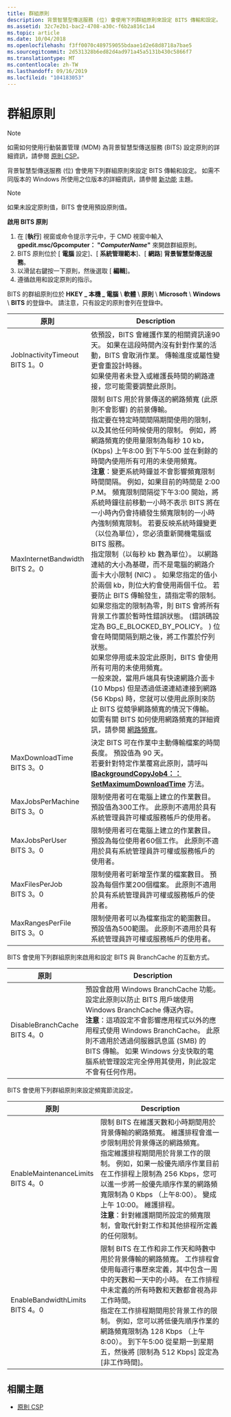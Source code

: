 ```yaml
---
title: 群組原則
description: 背景智慧型傳送服務 (位) 會使用下列群組原則來設定 BITS 傳輸和設定。 如需不同版本的 Windows 所使用之位版本的詳細資訊，請參閱新功能主題。
ms.assetid: 32c7e2b1-bac2-4708-a30c-f6b2a816c1a4
ms.topic: article
ms.date: 10/04/2018
ms.openlocfilehash: f3ff0070c489759055bdaae1d2e68d8718a7bae5
ms.sourcegitcommit: 2d531328b6ed82d4ad971a45a5131b430c5866f7
ms.translationtype: MT
ms.contentlocale: zh-TW
ms.lasthandoff: 09/16/2019
ms.locfileid: "104183053"
---
```

# <a name="group-policies"></a>群組原則

> [!NOTE]
> 如需如何使用行動裝置管理 (MDM) 為背景智慧型傳送服務 (BITS) 設定原則的詳細資訊，請參閱 [原則 CSP](/windows/client-management/mdm/policy-configuration-service-provider)。

背景智慧型傳送服務 (位) 會使用下列群組原則來設定 BITS 傳輸和設定。 如需不同版本的 Windows 所使用之位版本的詳細資訊，請參閱 [新功能](what-s-new.md) 主題。

> [!NOTE]  
> 如果未設定原則值，BITS 會使用預設原則值。

**啟用 BITS 原則**

1.  在 [**執行**] 視窗或命令提示字元中，于 CMD 視窗中輸入 **gpedit.msc/Gpcomputer： "***ComputerName***"** 來開啟群組原則。
2.  BITS 原則位於 [ **電腦** 設定]、[ **系統管理範本**]、[ **網路**] **背景智慧型傳送服務**。
3.  以滑鼠右鍵按一下原則，然後選取 [ **編輯**]。
4.  遵循啟用和設定原則的指示。

BITS 的群組原則位於 **HKEY \_ 本機 \_ 電腦** \\ **軟體** \\ **原則** \\ **Microsoft** \\ **Windows** \\ **BITS** 的登錄中。 請注意，只有設定的原則會列在登錄中。

|原則|Description|
|-|-|
|JobInactivityTimeout<br/>BITS 1。0|依預設，BITS 會維護作業的相關資訊達90天。 如果在這段時間內沒有針對作業的活動，BITS 會取消作業。 傳輸進度或屬性變更會重設計時器。<br/> 如果使用者未登入或維護長時間的網路連接，您可能需要調整此原則。|
|MaxInternetBandwidth<br/>BITS 2。0|限制 BITS 用於背景傳送的網路頻寬 (此原則不會影響) 的前景傳輸。<br/>指定要在特定時間間隔期間使用的限制，以及其他任何時候使用的限制。 例如，將網路頻寬的使用量限制為每秒 10 kb， (Kbps) 上午8:00 到下午5:00 並在剩餘的時間內使用所有可用的未使用頻寬。<br/>**注意**：變更系統時鐘並不會影響頻寬限制時間間隔。 例如，如果目前的時間是 2:00 P.M。 頻寬限制間隔從下午3:00 開始，將系統時鐘往前移動一小時不表示 BITS 將在一小時內仍會持續發生頻寬限制的一小時內強制頻寬限制。 若要反映系統時鐘變更（以位為單位），您必須重新開機電腦或 BITS 服務。<br/>指定限制（以每秒 kb 數為單位）。 以網路連結的大小為基礎，而不是電腦的網路介面卡大小限制 (NIC) 。 如果您指定的值小於兩個 kb，則位大約會使用兩個千位。 若要防止 BITS 傳輸發生，請指定零的限制。 如果您指定的限制為零，則 BITS 會將所有背景工作置於暫時性錯誤狀態。  (錯誤碼設定為 BG_E_BLOCKED_BY_POLICY。 ) 位會在時間間隔到期之後，將工作置於佇列狀態。<br/> 如果您停用或未設定此原則，BITS 會使用所有可用的未使用頻寬。<br/> 一般來說，當用戶端具有快速網路介面卡 (10 Mbps) 但是透過低速連結連接到網路 (56 Kbps) 時，您就可以使用此原則來防止 BITS 從競爭網路頻寬的情況下傳輸。<br/> 如需有關 BITS 如何使用網路頻寬的詳細資訊，請參閱 [網路頻寬](network-bandwidth.md)。|
|MaxDownloadTime<br/>BITS 3。0|決定 BITS 可在作業中主動傳輸檔案的時間長度。 預設值為 90 天。<br/> 若要針對特定作業覆寫此原則，請呼叫 [**IBackgroundCopyJob4：： SetMaximumDownloadTime**](/windows/desktop/api/bits3_0/nf-bits3_0-ibackgroundcopyjob4-setmaximumdownloadtime) 方法。|
|MaxJobsPerMachine<br/>BITS 3。0|限制使用者可在電腦上建立的作業數目。 預設值為300工作。 此原則不適用於具有系統管理員許可權或服務帳戶的使用者。|
|MaxJobsPerUser<br/>BITS 3。0|限制使用者可在電腦上建立的作業數目。 預設為每位使用者60個工作。 此原則不適用於具有系統管理員許可權或服務帳戶的使用者。|
|MaxFilesPerJob<br/>BITS 3。0|限制使用者可新增至作業的檔案數目。 預設為每個作業200個檔案。 此原則不適用於具有系統管理員許可權或服務帳戶的使用者。|
|MaxRangesPerFile<br/>BITS 3。0|限制使用者可以為檔案指定的範圍數目。 預設值為500範圍。 此原則不適用於具有系統管理員許可權或服務帳戶的使用者。|

BITS 會使用下列群組原則來啟用和設定 BITS 與 BranchCache 的互動方式。

|原則|Description|
|-|-|
|DisableBranchCache<br/>BITS 4。0|預設會啟用 Windows BranchCache 功能。 設定此原則以防止 BITS 用戶端使用 Windows BranchCache 傳送內容。<br/>**注意**：這項設定不會影響應用程式以外的應用程式使用 Windows BranchCache。 此原則不適用於透過伺服器訊息區 (SMB) 的 BITS 傳輸。 如果 Windows 分支快取的電腦系統管理設定完全停用其使用，則此設定不會有任何作用。|

BITS 會使用下列群組原則來設定頻寬節流設定。

|原則|Description|
|-|-|
|EnableMaintenanceLimits<br/>BITS 4。0|限制 BITS 在維護天數和小時期間用於背景傳輸的網路頻寬。 維護排程會進一步限制用於背景傳送的網路頻寬。<br/> 指定維護排程期間用於背景工作的限制。 例如，如果一般優先順序作業目前在工作排程上限制為 256 Kbps，您可以進一步將一般優先順序作業的網路頻寬限制為 0 Kbps （上午8:00）。 變成上午 10:00。 維護排程。<br/>**注意**：針對維護期間所設定的頻寬限制，會取代針對工作和其他排程所定義的任何限制。|
|EnableBandwidthLimits<br/>BITS 4。0|限制 BITS 在工作和非工作天和時數中用於背景傳輸的網路頻寬。 工作排程會使用每週行事歷來定義，其中包含一周中的天數和一天中的小時。 在工作排程中未定義的所有時數和天數都會視為非工作時間。<br/> 指定在工作排程期間用於背景工作的限制。 例如，您可以將低優先順序作業的網路頻寬限制為 128 Kbps （上午8:00）。 到下午5:00 從星期一到星期五，然後將 [限制為 512 Kbps] 設定為 [非工作時間]。|


## <a name="related-topics"></a>相關主題
* [原則 CSP](/windows/client-management/mdm/policy-configuration-service-provider)
